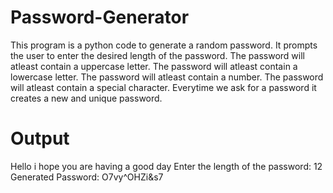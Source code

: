 # Password-Generator
This program is a python code to generate a random password.
It prompts the user to enter the desired length of the password.
The password will atleast contain a uppercase letter.
The password will atleast contain a lowercase letter.
The password will atleast contain a number.
The password will atleast contain a special character.
Everytime we ask for a password it creates a new and unique password.

# Output 
Hello i hope you are having a good day
Enter the length of the password: 12
Generated Password: O7vy^OHZi&s7
